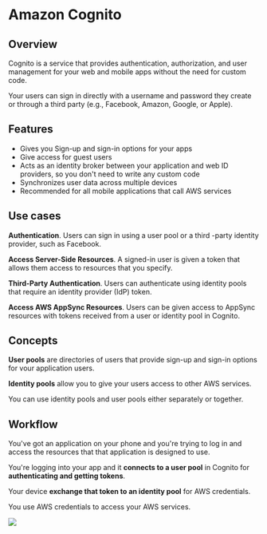 # Amazon Cognito

## Overview

Cognito is a service that provides authentication, authorization, and user management for your web and mobile apps without the need for custom code.

Your users can sign in directly with a username and password they create or through a third party (e.g., Facebook, Amazon, Google, or Apple).


## Features

- Gives you Sign-up and sign-in options for your apps
- Give access for guest users
- Acts as an identity broker between your application and web ID providers, so you don't need to write any custom code
- Synchronizes user data across multiple devices
- Recommended for all mobile applications that call AWS services


## Use cases

**Authentication**. Users can sign in using a user pool or a third -party identity provider, such as Facebook.

**Access Server-Side Resources**. A signed-in user is given a token that allows them access to resources that you specify.

**Third-Party Authentication**. Users can authenticate using identity pools that require an identity provider (IdP) token.

**Access AWS AppSync Resources**. Users can be given access to AppSync resources with tokens received from a user or identity pool in Cognito.


## Concepts

**User pools** are directories of users that provide sign-up and sign-in options for vour application users.

**Identity pools** allow you to give your users access to other AWS services.

You can use identity pools and user pools either separately or together.


## Workflow

You've got an application on your phone
and you're trying to log in and access the resources that
that application is designed to use.

You're logging into your app
and it **connects to a user pool** in Cognito
for **authenticating and getting tokens**.

Your device **exchange that token
to an identity pool** for AWS credentials.

You use AWS credentials
to access your AWS services.

![](https://docs.aws.amazon.com/images/cognito/latest/developerguide/images/scenario-cup-cib.png)